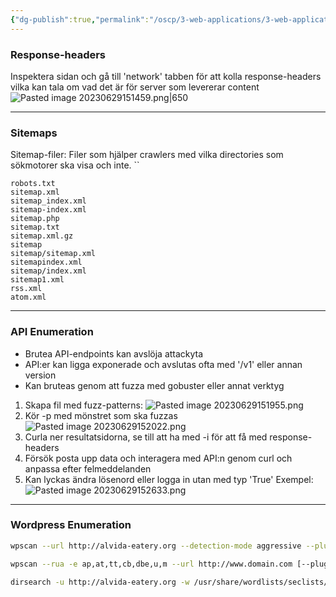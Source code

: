 ```yaml
---
{"dg-publish":true,"permalink":"/oscp/3-web-applications/3-web-application-enumeration/"}
---
```



### Response-headers

Inspektera sidan och gå till 'network' tabben för att kolla response-headers vilka kan tala om vad det är för server som levererar content
![Pasted image 20230629151459.png|650](/img/user/IMAGES/Pasted%20image%2020230629151459.png)

---------------

### Sitemaps

Sitemap-filer:
Filer som hjälper crawlers med vilka directories som sökmotorer ska visa och inte.
``
```
robots.txt
sitemap.xml
sitemap_index.xml
sitemap-index.xml
sitemap.php
sitemap.txt
sitemap.xml.gz
sitemap
sitemap/sitemap.xml
sitemapindex.xml
sitemap/index.xml
sitemap1.xml
rss.xml
atom.xml
```

---------------

### API Enumeration

- Brutea API-endpoints kan avslöja attackyta
- API:er kan ligga exponerade och avslutas ofta med '/v1' eller annan version
- Kan bruteas genom att fuzza med gobuster eller annat verktyg

1. Skapa fil med fuzz-patterns:
![Pasted image 20230629151955.png](/img/user/IMAGES/Pasted%20image%2020230629151955.png)
2. Kör -p med mönstret som ska fuzzas![Pasted image 20230629152022.png](/img/user/IMAGES/Pasted%20image%2020230629152022.png)
4. Curla ner resultatsidorna, se till att ha med -i för att få med response-headers
5. Försök posta upp data och interagera med API:n genom curl och anpassa efter felmeddelanden
6. Kan lyckas ändra lösenord eller logga in utan med typ 'True'
Exempel:
![Pasted image 20230629152633.png](/img/user/IMAGES/Pasted%20image%2020230629152633.png)

----------------

### Wordpress Enumeration

```bash
wpscan --url http://alvida-eatery.org --detection-mode aggressive --plugins-detection aggressive -e --api-token <token>

wpscan --rua -e ap,at,tt,cb,dbe,u,m --url http://www.domain.com [--plugins-detection aggressive] --api-token <token> --passwords /usr/share/wordlists/external/SecLists/Passwords/probable-v2-top1575.txt

dirsearch -u http://alvida-eatery.org -w /usr/share/wordlists/seclists/Discovery/Web-Content/CMS/wordpress.fuzz.txt
```